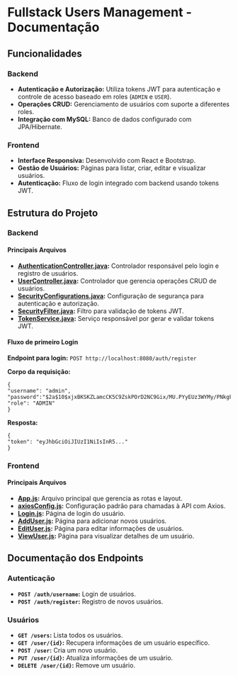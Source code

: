 

<h1>Fullstack Users Management - Documentação</h1>

<body>

<h2>Funcionalidades</h2>
<h3>Backend</h3>
<ul>
    <li><strong>Autenticação e Autorização:</strong> Utiliza tokens JWT para autenticação e controle de acesso baseado em roles (<code>ADMIN</code> e <code>USER</code>).</li>
    <li><strong>Operações CRUD:</strong> Gerenciamento de usuários com suporte a diferentes roles.</li>
    <li><strong>Integração com MySQL:</strong> Banco de dados configurado com JPA/Hibernate.</li>
</ul>

<h3>Frontend</h3>
<ul>
    <li><strong>Interface Responsiva:</strong> Desenvolvido com React e Bootstrap.</li>
    <li><strong>Gestão de Usuários:</strong> Páginas para listar, criar, editar e visualizar usuários.</li>
    <li><strong>Autenticação:</strong> Fluxo de login integrado com backend usando tokens JWT.</li>
</ul>

<h2>Estrutura do Projeto</h2>

<h3>Backend</h3>
<h4>Principais Arquivos</h4>
<ul>
    <li><strong><a href="backend/src/main/java/com/fullstackbackend/controller/AuthenticationController.java">AuthenticationController.java</a>:</strong> Controlador responsável pelo login e registro de usuários.</li>
    <li><strong><a href="backend/src/main/java/com/fullstackbackend/controller/UserController.java">UserController.java</a>:</strong> Controlador que gerencia operações CRUD de usuários.</li>
    <li><strong><a href="backend/src/main/java/com/fullstackbackend/configuration/SecurityConfigurations.java">SecurityConfigurations.java</a>:</strong> Configuração de segurança para autenticação e autorização.</li>
    <li><strong><a href="backend/src/main/java/com/fullstackbackend/security/SecurityFilter.java">SecurityFilter.java</a>:</strong> Filtro para validação de tokens JWT.</li>
    <li><strong><a href="backend/src/main/java/com/fullstackbackend/service/TokenService.java">TokenService.java</a>:</strong> Serviço responsável por gerar e validar tokens JWT.</li>
</ul>

<h4>Fluxo de primeiro Login</h4>
<p><strong>Endpoint para login:</strong> <code>POST http://localhost:8080/auth/register </code></p>
<p><strong>Corpo da requisição:</strong></p>
<pre><code>{
"username": "admin",
"password":"$2a$10$xjxBKSKZLamcCK5C9ZskPOrD2NC9Gix/MU.PYyEUz3WYMy/PNkgFW",
"role": "ADMIN"
}
</code></pre>
<p><strong>Resposta:</strong></p>
<pre><code>{
"token": "eyJhbGciOiJIUzI1NiIsInR5..."
}
</code></pre>

<h3>Frontend</h3>
<h4>Principais Arquivos</h4>
<ul>
    <li><strong><a href="frontend/src/App.js">App.js</a>:</strong> Arquivo principal que gerencia as rotas e layout.</li>
    <li><strong><a href="frontend/src/axiosConfig.js">axiosConfig.js</a>:</strong> Configuração padrão para chamadas à API com Axios.</li>
    <li><strong><a href="frontend/src/pages/Login.js">Login.js</a>:</strong> Página de login do usuário.</li>
    <li><strong><a href="frontend/src/users/AddUser.js">AddUser.js</a>:</strong> Página para adicionar novos usuários.</li>
    <li><strong><a href="frontend/src/users/EditUser.js">EditUser.js</a>:</strong> Página para editar informações de usuários.</li>
    <li><strong><a href="frontend/src/users/ViewUser.js">ViewUser.js</a>:</strong> Página para visualizar detalhes de um usuário.</li>
</ul>

<h2>Documentação dos Endpoints</h2>

<h3>Autenticação</h3>
<ul>
    <li><strong><code>POST /auth/username</code>:</strong> Login de usuários.</li>
    <li><strong><code>POST /auth/register</code>:</strong> Registro de novos usuários.</li>
</ul>

<h3>Usuários</h3>
<ul>
    <li><strong><code>GET /users</code>:</strong> Lista todos os usuários.</li>
    <li><strong><code>GET /user/{id}</code>:</strong> Recupera informações de um usuário específico.</li>
    <li><strong><code>POST /user</code>:</strong> Cria um novo usuário.</li>
    <li><strong><code>PUT /user/{id}</code>:</strong> Atualiza informações de um usuário.</li>
    <li><strong><code>DELETE /user/{id}</code>:</strong> Remove um usuário.</li>
</ul>

</body>
</html>
